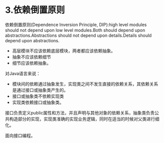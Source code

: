 # 3.依赖倒置原则

依赖倒置原则(Dependence Inversion Principle, DIP):high level modules should not depend upon low level modules.Both should depend upon abstractions.Abstractions should not depend upon details.Details should depend upon abstractions.

+ 高层模块不应该依赖底层模块，两者都应该依赖抽象。
+ 抽象不应该依赖细节
+ 细节应该依赖抽象。

对Java语言来说：

+ 模块间的依赖通过抽象发生，实现类之间不发生直接的依赖关系，其依赖关系是通过接口或抽象类产生的。
+ 接口或抽象类不依赖实现类
+ 实现类依赖接口或抽象类。

接口负责定义public属性和方法，并且声明与其他对象的依赖关系，抽象类负责公共构造部分的实现，实现类准确的实现业务逻辑，同时在适当的时候对父类进行细化。

面向接口编程。